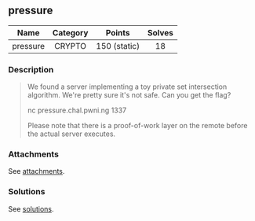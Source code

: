 ## pressure

|  Name  |  Category  |  Points  |  Solves  |
| :----: | :----: | :----: | :----: |
|  pressure  |  CRYPTO  |  150 (static)  |  18  |

### Description
> We found a server implementing a toy private set intersection algorithm. We're pretty sure it's not safe. Can you get the flag?
> 
> nc pressure.chal.pwni.ng 1337
> 
> Please note that there is a proof-of-work layer on the remote before the actual server executes.

### Attachments
See [attachments](https://github.com/roadicing/ctf-writeups/tree/main/2022/plaidctf/pressure/attachments).

### Solutions
See [solutions](https://github.com/roadicing/ctf-writeups/tree/main/2022/plaidctf/pressure/solutions).
